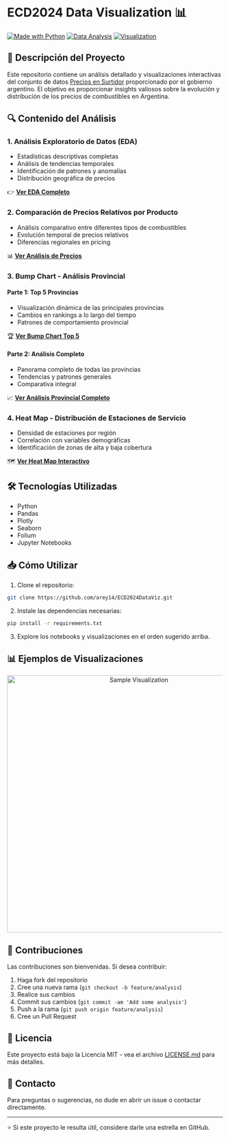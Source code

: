 # ECD2024 Data Visualization 📊

[![Made with Python](https://img.shields.io/badge/Made%20with-Python-blue?style=flat-square&logo=python)](https://www.python.org/)
[![Data Analysis](https://img.shields.io/badge/Data-Analysis-green?style=flat-square&logo=pandas)](https://pandas.pydata.org/)
[![Visualization](https://img.shields.io/badge/Data-Visualization-orange?style=flat-square&logo=plotly)](https://plotly.com/)

## 📌 Descripción del Proyecto

Este repositorio contiene un análisis detallado y visualizaciones interactivas del conjunto de datos [Precios en Surtidor](https://datos.gob.ar/dataset/energia-precios-surtidor---resolucion-3142016) proporcionado por el gobierno argentino. El objetivo es proporcionar insights valiosos sobre la evolución y distribución de los precios de combustibles en Argentina.

## 🔍 Contenido del Análisis

### 1. Análisis Exploratorio de Datos (EDA)
- Estadísticas descriptivas completas
- Análisis de tendencias temporales
- Identificación de patrones y anomalías
- Distribución geográfica de precios

👉 **[Ver EDA Completo](https://arey14.github.io/ECD2024DataViz/EDA.html)**

### 2. Comparación de Precios Relativos por Producto
- Análisis comparativo entre diferentes tipos de combustibles
- Evolución temporal de precios relativos
- Diferencias regionales en pricing

📊 **[Ver Análisis de Precios](https://arey14.github.io/ECD2024DataViz/Comparación%20precios%20relativos.html)**

### 3. Bump Chart - Análisis Provincial
#### Parte 1: Top 5 Provincias
- Visualización dinámica de las principales provincias
- Cambios en rankings a lo largo del tiempo
- Patrones de comportamiento provincial

🏆 **[Ver Bump Chart Top 5](https://arey14.github.io/ECD2024DataViz/Bump%20chart%20top%205.png)**

#### Parte 2: Análisis Completo
- Panorama completo de todas las provincias
- Tendencias y patrones generales
- Comparativa integral

📈 **[Ver Análisis Provincial Completo](https://arey14.github.io/ECD2024DataViz/bump%20chart%20provincias%20con%20datos%20completos.html)**

### 4. Heat Map - Distribución de Estaciones de Servicio
- Densidad de estaciones por región
- Correlación con variables demográficas
- Identificación de zonas de alta y baja cobertura

🗺️ **[Ver Heat Map Interactivo](https://arey14.github.io/ECD2024DataViz/heatmap.html)**

## 🛠️ Tecnologías Utilizadas

- Python
- Pandas
- Plotly
- Seaborn
- Folium
- Jupyter Notebooks

## 📥 Cómo Utilizar

1. Clone el repositorio:
```bash
git clone https://github.com/arey14/ECD2024DataViz.git
```

2. Instale las dependencias necesarias:
```bash
pip install -r requirements.txt
```

3. Explore los notebooks y visualizaciones en el orden sugerido arriba.

## 📊 Ejemplos de Visualizaciones

<div align="center">
    <img src="path_to_sample_visualization.png" alt="Sample Visualization" width="600"/>
</div>

## 🤝 Contribuciones

Las contribuciones son bienvenidas. Si desea contribuir:

1. Haga fork del repositorio
2. Cree una nueva rama (`git checkout -b feature/analysis`)
3. Realice sus cambios
4. Commit sus cambios (`git commit -am 'Add some analysis'`)
5. Push a la rama (`git push origin feature/analysis`)
6. Cree un Pull Request

## 📝 Licencia

Este proyecto está bajo la Licencia MIT - vea el archivo [LICENSE.md](LICENSE.md) para más detalles.

## 📧 Contacto

Para preguntas o sugerencias, no dude en abrir un issue o contactar directamente.

---
⭐ Si este proyecto le resulta útil, considere darle una estrella en GitHub.
